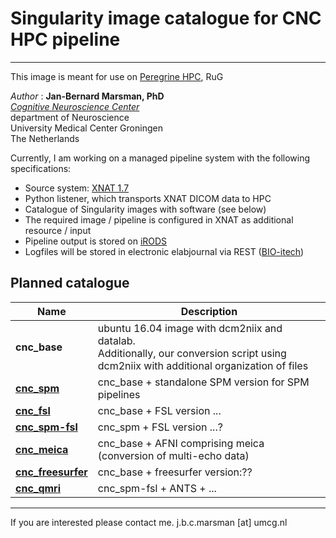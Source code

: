 # Singularity image catalogue for CNC HPC pipeline #
---


This image is meant for use on [Peregrine HPC](https://www.rug.nl/society-business/centre-for-information-technology/research/services/hpc/facilities/peregrine-hpc-cluster), RuG 

_Author_ : **Jan-Bernard Marsman, PhD** <br> [_Cognitive Neuroscience Center_](http://neuroscience.umcg.nl/en/facilities/neuroimaging-center/)<br> department of Neuroscience<br>University Medical Center Groningen<br>The Netherlands 


Currently, I am working on a managed pipeline system with the following specifications:
- Source system: [XNAT 1.7](https://www.xnat.org)
- Python listener, which transports XNAT DICOM data to HPC
- Catalogue of Singularity images with software (see below)
- The required image / pipeline is configured in XNAT as additional resource / input
- Pipeline output is stored on [iRODS](https://irods.org)
- Logfiles will be stored in electronic elabjournal via REST ([BIO-itech](https://www.bio-itech.nl/en/products/eln/))

## Planned catalogue ##

| Name | Description |
--- | --- 
| **cnc_base** | ubuntu 16.04 image with dcm2niix and datalab. <br>Additionally, our conversion script using dcm2niix with additional organization of files |
| **[cnc_spm](https://github.com/CNC-UMCG/cnc_spm)** | cnc_base + standalone SPM version for SPM pipelines |
| **[cnc_fsl](https://github.com/CNC-UMCG/cnc_fsl)** | cnc_base + FSL version ... |
| **[cnc_spm-fsl](https://github.com/CNC-UMCG/cnc_spm-fsl)** | cnc_spm + FSL version ...? |
| **[cnc_meica](https://github.com/CNC-UMCG/cnc_meica)** | cnc_base + AFNI comprising meica (conversion of multi-echo data) |
| **[cnc_freesurfer](https://github.com/CNC-UMCG/cnc_freesurfer)** | cnc_base + freesurfer version:?? |
| **[cnc_qmri](https://github.com/CNC-UMCG/cnc_qmri)** | cnc_spm-fsl + ANTS + ... |

--- 

If you are interested please contact me.
j.b.c.marsman [at] umcg.nl

